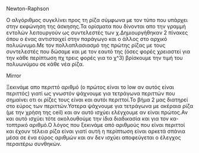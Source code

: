 Newton-Raphson

Ο αλγόριθμος συγκλίνει προς τη ρίζα σύμφωνα με τον τύπο που υπάρχει στην εκφώνηση της άσκησης.Τα ορίσματα που δίνονται απο την γραμμή εντολών λειτουργούν ως συντελεστές των χ.Δημιουργήθηκαν 2 πίνακες όπου 
ο ένας αντιστοιχεί στην παράγωγο και ο άλλος στο αρχικό πολυώνυμο.Με τον πολλαπλασιασμό της πρώτης ρίζας με τους συντελεστές που δώσαμε και με τον εαυτό της (όσες φορές χρειαστεί για την κάθε περίπτωση
πχ τρεις φορές για το χ^3) βρίσκουμε την τιμή του πολυωνύμου σε κάθε νέα ρίζα.

Mirror 

Ξεκινάμε απο περιττό αριθμό (ο πρώτος είναι το low αν αυτός είναι περιττός) γιατί ως γνωστόν ψάχνουμε για τετράγωνα περιττών που σημαίνει οτι οι ρίζες τους είναι και αυτόι περιττοί.Το βήμα 2 μας διατηρεί στο 
εύρος των περιττών.Υστερα ψάχνουμε για τετράγωνα με ακέραια ρίζα (με την χρήση της ceil) και αν αυτό ισχύει ελέγχουμε αν είναι πρώτος.Αν και αυτό ισχύει τότε ακολουθούμε την ίδια διαδικασία και για τον κα-
τοπτρικό αριθμό.Ο λόγος που ξεκινάμε από αριθμούς που είναι περιττοί και έχουν τέλεια ρίζα είναι γιατί αυτή η περίπτωση είναι αρκετά σπάνια μέσα σε ένα εύρος αριθμών και αν δεν ισχύει αποφεύγεται ο έλεγχος 
περαιτέρω συνθηκών. 

